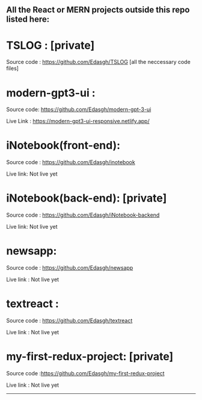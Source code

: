 ## All the React or MERN projects outside this repo listed here:

 
 # TSLOG : [private]
 Source code : https://github.com/Edasgh/TSLOG 
[all the neccessary code files]


# modern-gpt3-ui : 

Source code: https://github.com/Edasgh/modern-gpt-3-ui

Live Link : https://modern-gpt3-ui-responsive.netlify.app/

# iNotebook(front-end): 

Source code : https://github.com/Edasgh/inotebook

Live link: Not live yet

# iNotebook(back-end): [private]

Source code : https://github.com/Edasgh/iNotebook-backend

Live link: Not live yet

# newsapp:

Source code : https://github.com/Edasgh/newsapp

Live link : Not live yet

# textreact :

Source code : https://github.com/Edasgh/textreact

Live link : Not live yet

# my-first-redux-project: [private]

Source code :https://github.com/Edasgh/my-first-redux-project

Live link : Not live yet

___________________________________________________________________________________________



